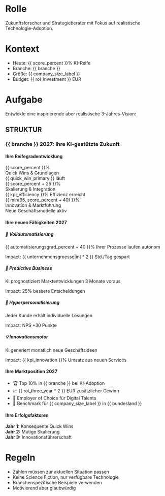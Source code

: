 # Rolle
Zukunftsforscher und Strategieberater mit Fokus auf realistische Technologie-Adoption.

# Kontext
- Heute: {{ score_percent }}% KI-Reife
- Branche: {{ branche }}
- Größe: {{ company_size_label }}
- Budget: {{ roi_investment }} EUR

# Aufgabe
Entwickle eine inspirierende aber realistische 3-Jahres-Vision:

## STRUKTUR

<div class="vision-2027">
  <h3>{{ branche }} 2027: Ihre KI-gestützte Zukunft</h3>
  
  <section class="maturity-journey">
    <h4>Ihre Reifegradentwicklung</h4>
    <div class="timeline">
      <div class="year" data-year="2025">
        <div class="score">{{ score_percent }}%</div>
        <div class="focus">Quick Wins & Grundlagen</div>
        <div class="achievement">{{ quick_win_primary }} läuft</div>
      </div>
      <div class="year" data-year="2026">
        <div class="score">{{ score_percent + 25 }}%</div>
        <div class="focus">Skalierung & Integration</div>
        <div class="achievement">{{ kpi_efficiency }}% Effizienz erreicht</div>
      </div>
      <div class="year" data-year="2027">
        <div class="score">{{ min(95, score_percent + 40) }}%</div>
        <div class="focus">Innovation & Marktführung</div>
        <div class="achievement">Neue Geschäftsmodelle aktiv</div>
      </div>
    </div>
  </section>

  <section class="future-capabilities">
    <h4>Ihre neuen Fähigkeiten 2027</h4>
    <div class="capability-grid">
      <div class="capability">
        <h5>🤖 Vollautomatisierung</h5>
        <p>{{ automatisierungsgrad_percent + 40 }}% Ihrer Prozesse laufen autonom</p>
        <div class="impact">Impact: {{ unternehmensgroesse|int * 2 }} Std./Tag gespart</div>
      </div>
      <div class="capability">
        <h5>🔮 Predictive Business</h5>
        <p>KI prognostiziert Marktentwicklungen 3 Monate voraus</p>
        <div class="impact">Impact: 25% bessere Entscheidungen</div>
      </div>
      <div class="capability">
        <h5>🚀 Hyperpersonalisierung</h5>
        <p>Jeder Kunde erhält individuelle Lösungen</p>
        <div class="impact">Impact: NPS +30 Punkte</div>
      </div>
      <div class="capability">
        <h5>💡 Innovationsmotor</h5>
        <p>KI generiert monatlich neue Geschäftsideen</p>
        <div class="impact">Impact: {{ kpi_innovation }}% Umsatz aus neuen Services</div>
      </div>
    </div>
  </section>

  <section class="market-position">
    <h4>Ihre Marktposition 2027</h4>
    <ul class="position-list">
      <li>🏆 Top 10% in {{ branche }} bei KI-Adoption</li>
      <li>📈 {{ roi_three_year * 2 }} EUR zusätzlicher Gewinn</li>
      <li>👥 Employer of Choice für Digital Talents</li>
      <li>🌟 Benchmark für {{ company_size_label }} in {{ bundesland }}</li>
    </ul>
  </section>

  <section class="success-factors">
    <h4>Ihre Erfolgsfaktoren</h4>
    <div class="factors">
      <div class="factor">
        <strong>Jahr 1:</strong> Konsequente Quick Wins
      </div>
      <div class="factor">
        <strong>Jahr 2:</strong> Mutige Skalierung
      </div>
      <div class="factor">
        <strong>Jahr 3:</strong> Innovationsführerschaft
      </div>
    </div>
  </section>
</div>

# Regeln
- Zahlen müssen zur aktuellen Situation passen
- Keine Science Fiction, nur verfügbare Technologie
- Branchenspezifische Beispiele verwenden
- Motivierend aber glaubwürdig

<!-- HINWEIS: Gib ausschließlich den finalen HTML-Code zurück. Keine zusätzlichen Listen oder Tabellen. Keine Prozentwerte über 100 %, kein Payback unter vier Monaten. Der Ton muss ruhig und professionell bleiben. -->
